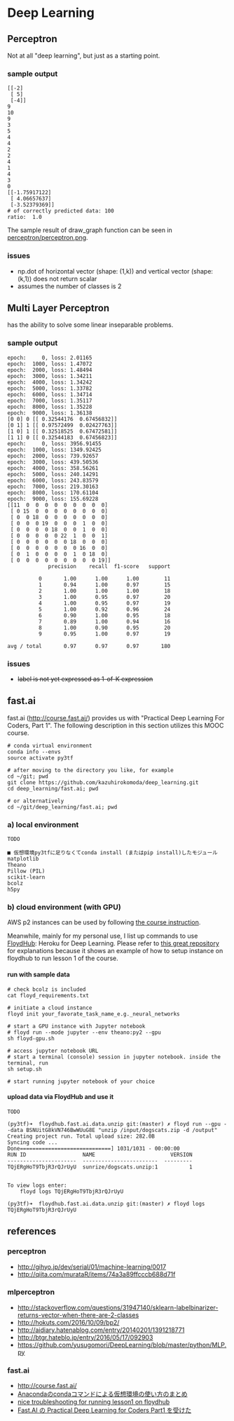 # Deep Learning

## Perceptron
Not at all "deep learning", but just as a starting point.

### sample output

```
[[-2]
 [ 5]
 [-4]]
9
10
9
3
5
4
4
2
2
4
1
4
3
0
[[-1.75917122]
 [ 4.06657637]
 [-3.52379369]]
# of correctly predicted data: 100
ratio:  1.0
```

The sample result of draw_graph function can be seen in [perceptron/perceptron.png](perceptron/perceptron.png).

### issues

- np.dot of horizontal vector (shape: (1,k)) and vertical vector (shape: (k,1)) does not return scalar
- assumes the number of classes is 2


## Multi Layer Perceptron
has the ability to solve some linear inseparable problems.

### sample output

```
epoch:     0, loss: 2.01165
epoch:  1000, loss: 1.47072
epoch:  2000, loss: 1.48494
epoch:  3000, loss: 1.34211
epoch:  4000, loss: 1.34242
epoch:  5000, loss: 1.33782
epoch:  6000, loss: 1.34714
epoch:  7000, loss: 1.35117
epoch:  8000, loss: 1.35228
epoch:  9000, loss: 1.36138
[0 0] 0 [[ 0.32544176  0.67456832]]
[0 1] 1 [[ 0.97572499  0.02427763]]
[1 0] 1 [[ 0.32518525  0.67472581]]
[1 1] 0 [[ 0.32544183  0.67456823]]
epoch:     0, loss: 3956.91455
epoch:  1000, loss: 1349.92425
epoch:  2000, loss: 739.92657
epoch:  3000, loss: 439.50536
epoch:  4000, loss: 358.56261
epoch:  5000, loss: 240.14291
epoch:  6000, loss: 243.83579
epoch:  7000, loss: 219.30163
epoch:  8000, loss: 170.61104
epoch:  9000, loss: 155.69228
[[11  0  0  0  0  0  0  0  0  0]
 [ 0 15  0  0  0  0  0  0  0  0]
 [ 0  0 18  0  0  0  0  0  0  0]
 [ 0  0  0 19  0  0  0  1  0  0]
 [ 0  0  0  0 18  0  0  1  0  0]
 [ 0  0  0  0  0 22  1  0  0  1]
 [ 0  0  0  0  0  0 18  0  0  0]
 [ 0  0  0  0  0  0  0 16  0  0]
 [ 0  1  0  0  0  0  1  0 18  0]
 [ 0  0  0  0  0  0  0  0  0 19]]
             precision    recall  f1-score   support

          0       1.00      1.00      1.00        11
          1       0.94      1.00      0.97        15
          2       1.00      1.00      1.00        18
          3       1.00      0.95      0.97        20
          4       1.00      0.95      0.97        19
          5       1.00      0.92      0.96        24
          6       0.90      1.00      0.95        18
          7       0.89      1.00      0.94        16
          8       1.00      0.90      0.95        20
          9       0.95      1.00      0.97        19

avg / total       0.97      0.97      0.97       180
```

### issues

- ~~label is not yet expressed as 1-of-K expression~~


## fast.ai
fast.ai (http://course.fast.ai/) provides us with "Practical Deep Learning For Coders, Part 1".
The following description in this section utilizes this MOOC course.

```
# conda virtual environment
conda info --envs
source activate py3tf

# after moving to the directory you like, for example
cd ~/git; pwd
git clone https://github.com/kazuhirokomoda/deep_learning.git
cd deep_learning/fast.ai; pwd

# or alternatively
cd ~/git/deep_learning/fast.ai; pwd
```

### a) local environment

```
TODO
```

```
■ 仮想環境py3tfに足りなくてconda install (またはpip install)したモジュール
matplotlib
Theano
Pillow (PIL)
scikit-learn
bcolz
h5py
```


### b) cloud environment (with GPU)
AWS p2 instances can be used by following [the course instruction](http://course.fast.ai/lessons/aws.html).

Meanwhile, mainly for my personal use, I list up commands to use [FloydHub](https://www.floydhub.com/): Heroku for Deep Learning.
Please refer to [this great repository](https://github.com/YuelongGuo/floydhub.fast.ai) for explanations because it shows an example of how to setup instance on floydhub to run lesson 1 of the course.

#### run with sample data

```
# check bcolz is included
cat floyd_requirements.txt

# initiate a cloud instance
floyd init your_favorate_task_name_e.g._neural_networks

# start a GPU instance with Jupyter notebook
# floyd run --mode jupyter --env theano:py2 --gpu
sh floyd-gpu.sh

# access jupyter notebook URL
# start a terminal (console) session in jupyter notebook. inside the terminal, run
sh setup.sh

# start running jupyter notebook of your choice
```

#### upload data via FloydHub and use it

```
TODO
```

```
(py3tf)➜  floydhub.fast.ai.data.unzip git:(master) ✗ floyd run --gpu --data BSNUitG8kVN746BwWUuG8E "unzip /input/dogscats.zip -d /output"
Creating project run. Total upload size: 282.0B
Syncing code ...
Done=============================] 1031/1031 - 00:00:00
RUN ID                  NAME                        VERSION
----------------------  ------------------------  ---------
TQjERgHoT9TbjR3rQJrUyU  sunrize/dogscats.unzip:1          1


To view logs enter:
    floyd logs TQjERgHoT9TbjR3rQJrUyU

(py3tf)➜  floydhub.fast.ai.data.unzip git:(master) ✗ floyd logs TQjERgHoT9TbjR3rQJrUyU
```




## references

### perceptron
- http://gihyo.jp/dev/serial/01/machine-learning/0017
- http://qiita.com/murataR/items/74a3a89ffcccb688d71f

### mlperceptron
- http://stackoverflow.com/questions/31947140/sklearn-labelbinarizer-returns-vector-when-there-are-2-classes
- http://hokuts.com/2016/10/09/bp2/
- http://aidiary.hatenablog.com/entry/20140201/1391218771
- http://btgr.hateblo.jp/entry/2016/05/17/092903
- https://github.com/yusugomori/DeepLearning/blob/master/python/MLP.py

### fast.ai
- http://course.fast.ai/
- [Anacondaのcondaコマンドによる仮想環境の使い方のまとめ](http://minus9d.hatenablog.com/entry/2016/01/29/235916)
- [nice troubleshooting for running lesson1 on floydhub](https://shaoanlu.wordpress.com/2017/03/06/floydhub/)
- [Fast.AI の Practical Deep Learning for Coders Part1 を受けた](http://futurismo.biz/archives/6440)
